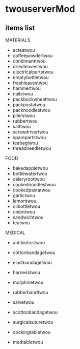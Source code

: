 # twouserverMod
 
## items list

MATERIALS

* acteatwou
* coffeepowdertwou
* condimenttwou
* driedleavestwou
* electricalpartstwou
* emptybottletwou
* freshleavestwou
* hammertwou
* nailstwou
* packbuckwheattwou
* packpastatwou
* packnoodlestwou
* pilerstwou
* rubbertwou
* salttwou
* screwdrivertwou
* sparepartstwou
* teabagtwou
* threadneedletwou

FOOD

* bakedappletwou
* bottlewatertwou
* celeryroottwou
* cookednoodlestwou
* cookedpastatwou
* garlictwou
* lemontwou
* oilbottletwou
* oniontwou
* sandwichtwou
* teatwou

MEDICAL

* antibioticstwou
* cottonbandagetwou
* elastbandagetwou
* harnesstwou
* morphinetwou
* rubberbandtwou
* salvetwou
* scottonbandagetwou
* surgicalsuturetwou

* cookingtabletwou
* medtabletwou